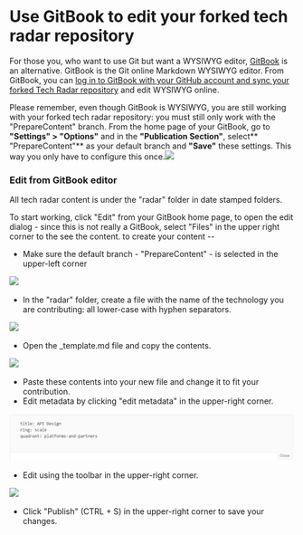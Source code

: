 # Use GitBook to edit your forked tech radar repository

For those you, who want to use Git but want a WYSIWYG editor, [GitBook](https://help.gitbook.com/basics/what-is-gitbook.html) is an alternative. GitBook is the Git online Markdown WYSIWYG editor. From GitBook, you can [log in to GitBook with your GitHub account and sync your forked Tech Radar repository](https://help.gitbook.com/github/can-i-host-on-github.html) and edit WYSIWYG online.

Please remember, even though GitBook is WYSIWYG, you are still working with your forked tech radar repository: you must still only work with the "PrepareContent" branch. From the home page of your GitBook, go to **"Settings" &gt; "Options"** and in the **"Publication Section"**, select** "PrepareContent"** as your default branch and **"Save"** these settings. This way you only have to configure this once.![](/assets/images/2018-02-14-15_00_02-Options-Technology-Radar-Work-GitBook.png)

### Edit from GitBook editor

All tech radar content is under the "radar" folder in date stamped folders.

To start working, click "Edit" from your GitBook home page, to open the edit dialog - since this is not really a GitBook, select "Files" in the upper right corner to the see the content. to create your content --

* Make sure the default branch - "PrepareContent" - is selected in the upper-left corner

![](/assets/images/2018-02-14-15_04_11-select-correct-branch-GitBookEditor.png)

* In the "radar" folder, create a file with the name of the technology you are contributing: all lower-case with hyphen separators.

![](/assets/images/2018-02-14-15_05_58-create-new-file-GitBookEditor.png)

* Open the \_template.md file and copy the contents.

![](/assets/images/2018-02-14-15_09_22-templatemd-GitBook-editor.png)

* Paste these contents into your new file and change it to fit your contribution.
* Edit metadata by clicking "edit metadata" in the upper-right corner.

![](/assets/images/EditMetadata.png)

* Edit using the toolbar in the upper-right corner.

![](/assets/images/2018-02-14-radar_toolbar-GitBookEditor.png)

* Click "Publish" \(CTRL + S\) in the upper-right corner to save your changes.



